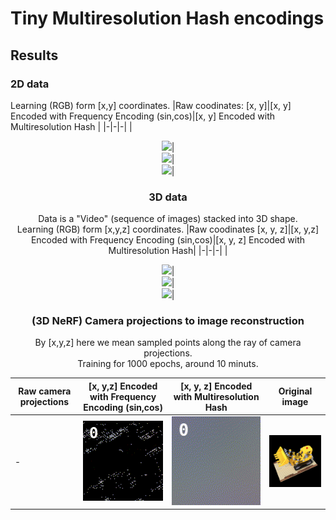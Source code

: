 # Tiny Multiresolution Hash encodings

## Results

### 2D data 
Learning (RGB) form [x,y] coordinates.
|Raw coodinates: [x, y]|[x, y] Encoded with Frequency Encoding (sin,cos)|[x, y] Encoded with Multiresolution Hash |
|-|-|-|
|<div align="center"><img src="./results/xy2rgb_animation.gif" width="200"/>|<div align="center"><img src="./results/xyFreq2rgb_animation.gif" width="200"/>|<div align="center"><img src="./results/xyHash2rgb_animation.gif" width="200"/>|


### 3D data
Data is a "Video" (sequence of images) stacked into 3D shape.  
Learning (RGB) form [x,y,z] coordinates.
|Raw coodinates [x, y, z]|[x, y,z] Encoded with Frequency Encoding (sin,cos)|[x, y, z] Encoded with Multiresolution Hash|
|-|-|-|
|<div align="center"><img src="./results/xyz2rgb_animation.gif" width="200"/>|<div align="center"><img src="./results/xyzFreq2rgb_animation.gif" width="200"/>|<div align="center"><img src="./results/xyzHash2rgb_animation.gif" width="200"/>|

### (3D NeRF) Camera projections to image reconstruction

By [x,y,z] here we mean sampled points along the ray of camera projections.  
Training for 1000 epochs, around 10 minuts.

|Raw camera projections|[x, y,z] Encoded with Frequency Encoding (sin,cos)|[x, y, z] Encoded with Multiresolution Hash|Original image|
|-|-|-|-|
|-|<div align="center"><img src="./results/Cam_xyzFreq2rgb_animation.gif" width="200"/>|<div align="center"><img src="./results/Cam_xyzHash2rgb_animation.gif" width="200"/>|<div align="center"><img src="./results/Original_image.png" width="200"/>|

